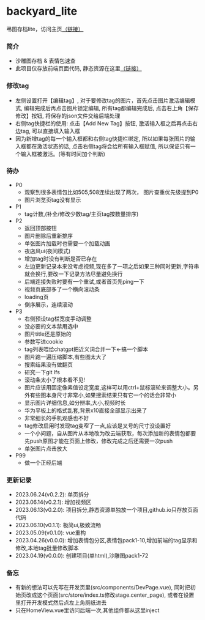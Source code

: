 # backyard_lite
弔图存档lite，访问主页[（链接）](https://umas2022.github.io)


### 简介
- 沙雕图存档 & 表情包速查
- 此项目仅存放前端页面代码, 静态资源在这里[（链接）](https://github.com/umas2022/backyard_store)


### 修改tag
- 左侧设置打开【编辑tag】, 对于要修改tag的图片，首先点击图片激活编辑模式, 编辑完成后再点击图片锁定编辑, 所有tag都编辑完成后, 点击右上角【保存修改】按钮, 将保存的json文件交给后端处理
- 右侧tag快捷栏的使用: 点击【Add New Tag】按钮, 激活输入框之后再点击右边tag, 可以直接填入输入框
- 因为新增tag的每一个输入框都和右侧tag快捷栏绑定, 所以如果每张图片的输入框都在激活状态的话, 点击右侧tag将会给所有输入框赋值, 所以保证只有一个输入框被激活。(等有时间加个判断) 


### 待办
- P0
  - 观察到很多表情包比如505,508连续出现了两次， 图片查重优先级提到P0
  - 图片浏览页tag没有显示
- P1
  - tag计数,(补全/修改少数tag/主页tag按数量排序)
- P2
  - 返回顶部按钮
  - 图片删除后重新排序
  - 单张图片加载时也需要一个加载动画
  - 夜店风ui(夜间模式)
  - 增加tag时没有判断是否已存在
  - 左边更新记录本来没考虑视频,现在多了一项之后如果三种同时更新,字符串就会换行,要改一下记录方法尽量避免换行
  - 后端连接失败时要有一个重试,或者首页先ping一下
  - 视频页底部多了一个横向滚动条
  - loading页
  - 倒序展示，连续滚动
- P3
  - 右侧预设tag栏宽度手动调整
  - 没必要的文本禁用选中
  - 图片title还是原始的
  - 参数写进cookie
  - tag列表喂给chatgpt把近义词合并一下←搞一个脚本
  - 图片跑一遍压缩脚本,有些图太大了
  - 搜索结果没有做翻页
  - 研究一下git lfs
  - 滚动条太小了根本看不见!
  - 图片应该用固定像素值设定宽度,这样可以用ctrl+鼠标滚轮来调整大小。另外有些图本身尺寸非常小,如果搜索结果只有它一个的话会非常小
  - 显示图片详细信息,如分辨率,大小,视频时长
  - 华为平板上的格式乱套,背景x10直接全部显示出来了
  - 非常细长的手机观感也不好
  - tag修改启用时发现tag变窄了一点,应该是叉号的尺寸没设置好
  - 一个小问题，自从图片从本地改为改云端获取，每次添加新的表情包都要先push原图才能在页面上修改，修改完成之后还需要一次push
  - 单张图片点击放大
- P99
  - 做一个正经后端



### 更新记录
- 2023.06.24(v0.2.2): 单页拆分
- 2023.06.14(v0.2.1): 增加视频区
- 2023.06.13(v0.2.0): 项目拆分,静态资源单独放一个项目,github.io只存放页面代码
- 2023.06.10(v0.1.1): 极简ui,极致流畅
- 2023.05.09(v0.1.0): vue重构
- 2023.04.26(v0.0.0): 增加表情包分区,表情包pack1-10,增加前端的tag显示和修改,本地tag批量修改脚本
- 2023.04.19(v0.0.0): 创建项目(单html),沙雕图pack1-72


### 备忘
- 有新的想法可以先写在开发页里(src/components/DevPage.vue), 同时把初始页改成这个页面(src/store/index.ts修改stage.center_page), 或者在设置里打开开发模式然后点左上角厕纸进去
- 只在HomeView.vue里访问后端一次,其他组件都从这里inject



